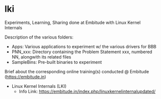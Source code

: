 # lki
Experiments, Learning, Sharing done at Embitude with Linux Kernel Internals

Description of the various folders:

+ Apps: Various applications to experiment w/ the various drivers for BBB
+ PNN_xxx: Directory containing the Problem Statement xxx, numbered NN, alongwith its related files
+ SampleBins: Pre-built binaries to experiment

Brief about the corresponding online training(s) conducted @ Embitude (https://embitude.in)

+ Linux Kernel Internals (LKI)
	- Info Link: https://embitude.in/index.php/linuxkernelinternalupdated/
